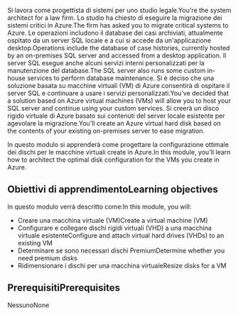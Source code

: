 <span data-ttu-id="b360e-101">Si lavora come progettista di sistemi per uno studio legale.</span><span class="sxs-lookup"><span data-stu-id="b360e-101">You're the system architect for a law firm.</span></span> <span data-ttu-id="b360e-102">Lo studio ha chiesto di eseguire la migrazione dei sistemi critici in Azure.</span><span class="sxs-lookup"><span data-stu-id="b360e-102">The firm has asked you to migrate critical systems to Azure.</span></span> <span data-ttu-id="b360e-103">Le operazioni includono il database dei casi archiviati, attualmente ospitato da un server SQL locale e a cui si accede da un'applicazione desktop.</span><span class="sxs-lookup"><span data-stu-id="b360e-103">Operations include the database of case histories, currently hosted by an on-premises SQL server and accessed from a desktop application.</span></span> <span data-ttu-id="b360e-104">Il server SQL esegue anche alcuni servizi interni personalizzati per la manutenzione del database.</span><span class="sxs-lookup"><span data-stu-id="b360e-104">The SQL server also runs some custom in-house services to perform database maintenance.</span></span> <span data-ttu-id="b360e-105">Si è deciso che una soluzione basata su macchine virtuali (VM) di Azure consentirà di ospitare il server SQL e continuare a usare i servizi personalizzati.</span><span class="sxs-lookup"><span data-stu-id="b360e-105">You've decided that a solution based on Azure virtual machines (VMs) will allow you to host your SQL server and continue using your custom services.</span></span> <span data-ttu-id="b360e-106">Si creerà un disco rigido virtuale di Azure basato sui contenuti del server locale esistente per agevolare la migrazione.</span><span class="sxs-lookup"><span data-stu-id="b360e-106">You'll create an Azure virtual hard disk based on the contents of your existing on-premises server to ease migration.</span></span>

<span data-ttu-id="b360e-107">In questo modulo si apprenderà come progettare la configurazione ottimale dei dischi per le macchine virtuali create in Azure.</span><span class="sxs-lookup"><span data-stu-id="b360e-107">In this module, you'll learn how to architect the optimal disk configuration for the VMs you create in Azure.</span></span>

## <a name="learning-objectives"></a><span data-ttu-id="b360e-108">Obiettivi di apprendimento</span><span class="sxs-lookup"><span data-stu-id="b360e-108">Learning objectives</span></span>

<span data-ttu-id="b360e-109">In questo modulo verrà descritto come:</span><span class="sxs-lookup"><span data-stu-id="b360e-109">In this module, you will:</span></span>

- <span data-ttu-id="b360e-110">Creare una macchina virtuale (VM)</span><span class="sxs-lookup"><span data-stu-id="b360e-110">Create a virtual machine (VM)</span></span>
- <span data-ttu-id="b360e-111">Configurare e collegare dischi rigidi virtuali (VHD) a una macchina virtuale esistente</span><span class="sxs-lookup"><span data-stu-id="b360e-111">Configure and attach virtual hard drives (VHDs) to an existing VM</span></span>
- <span data-ttu-id="b360e-112">Determinare se sono necessari dischi Premium</span><span class="sxs-lookup"><span data-stu-id="b360e-112">Determine whether you need premium disks</span></span>
- <span data-ttu-id="b360e-113">Ridimensionare i dischi per una macchina virtuale</span><span class="sxs-lookup"><span data-stu-id="b360e-113">Resize disks for a VM</span></span>

## <a name="prerequisites"></a><span data-ttu-id="b360e-114">Prerequisiti</span><span class="sxs-lookup"><span data-stu-id="b360e-114">Prerequisites</span></span>  

<span data-ttu-id="b360e-115">Nessuno</span><span class="sxs-lookup"><span data-stu-id="b360e-115">None</span></span>